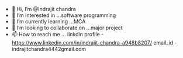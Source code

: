 - 👋 Hi, I’m @Indrajit chandra
- 👀 I’m interested in ...software programming 
- 🌱 I’m currently learning ...MCA
- 💞️ I’m looking to collaborate on ...major project
- 📫 How to reach me ...
linkdin profile - https://www.linkedin.com/in/indrajit-chandra-a948b8207/
email_id - indrajitchandra4442gmail.com

<!---
Indrajit1705/Indrajit1705 is a ✨ special ✨ repository because its `README.md` (this file) appears on your GitHub profile.
You can click the Preview link to take a look at your changes.
--->
